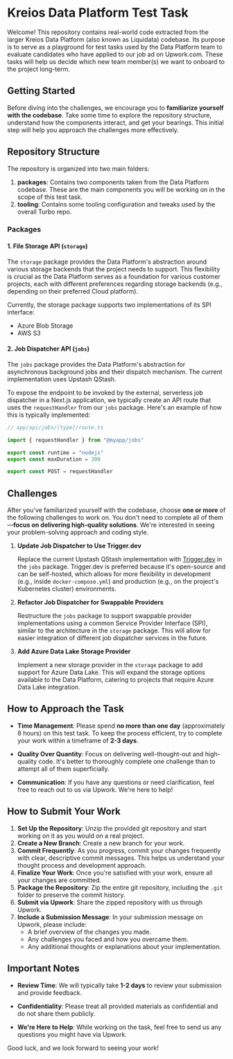 # Kreios Data Platform Test Task

Welcome! This repository contains real-world code extracted from the larger Kreios Data Platform (also known as Liquidata) codebase. Its purpose is to serve as a playground for test tasks used by the Data Platform team to evaluate candidates who have applied to our job ad on Upwork.com. These tasks will help us decide which new team member(s) we want to onboard to the project long-term.

## Getting Started

Before diving into the challenges, we encourage you to **familiarize yourself with the codebase**. Take some time to explore the repository structure, understand how the components interact, and get your bearings. This initial step will help you approach the challenges more effectively.

## Repository Structure

The repository is organized into two main folders:

1. **packages**: Contains two components taken from the Data Platform codebase. These are the main components you will be working on in the scope of this test task.
2. **tooling**: Contains some tooling configuration and tweaks used by the overall Turbo repo.

### Packages

#### 1. File Storage API (`storage`)

The `storage` package provides the Data Platform's abstraction around various storage backends that the project needs to support. This flexibility is crucial as the Data Platform serves as a foundation for various customer projects, each with different preferences regarding storage backends (e.g., depending on their preferred Cloud platform).

Currently, the storage package supports two implementations of its SPI interface:

- Azure Blob Storage
- AWS S3

#### 2. Job Dispatcher API (`jobs`)

The `jobs` package provides the Data Platform's abstraction for asynchronous background jobs and their dispatch mechanism. The current implementation uses Upstash QStash.

To expose the endpoint to be invoked by the external, serverless job dispatcher in a Next.js application, we typically create an API route that uses the `requestHandler` from our `jobs` package. Here's an example of how this is typically implemented:

```ts
// app/api/jobs/[type]/route.ts

import { requestHandler } from "@myapp/jobs"

export const runtime = "nodejs"
export const maxDuration = 300

export const POST = requestHandler
```

## Challenges

After you've familiarized yourself with the codebase, choose **one or more** of the following challenges to work on. You don't need to complete all of them—**focus on delivering high-quality solutions**. We're interested in seeing your problem-solving approach and coding style.

1. **Update Job Dispatcher to Use Trigger.dev**

   Replace the current Upstash QStash implementation with [Trigger.dev](https://trigger.dev) in the `jobs` package. Trigger.dev is preferred because it's open-source and can be self-hosted, which allows for more flexibility in development (e.g., inside `docker-compose.yml`) and production (e.g., on the project's Kubernetes cluster) environments.

2. **Refactor Job Dispatcher for Swappable Providers**

   Restructure the `jobs` package to support swappable provider implementations using a common Service Provider Interface (SPI), similar to the architecture in the `storage` package. This will allow for easier integration of different job dispatcher services in the future.

3. **Add Azure Data Lake Storage Provider**

   Implement a new storage provider in the `storage` package to add support for Azure Data Lake. This will expand the storage options available to the Data Platform, catering to projects that require Azure Data Lake integration.

## How to Approach the Task

- **Time Management**: Please spend **no more than one day** (approximately 8 hours) on this test task. To keep the process efficient, try to complete your work within a timeframe of **2-3 days**.

- **Quality Over Quantity**: Focus on delivering well-thought-out and high-quality code. It's better to thoroughly complete one challenge than to attempt all of them superficially.

- **Communication**: If you have any questions or need clarification, feel free to reach out to us via Upwork. We're here to help!

## How to Submit Your Work

1. **Set Up the Repository**: Unzip the provided git repository and start working on it as you would on a real project.
2. **Create a New Branch**: Create a new branch for your work.
3. **Commit Frequently**: As you progress, commit your changes frequently with clear, descriptive commit messages. This helps us understand your thought process and development approach.
4. **Finalize Your Work**: Once you're satisfied with your work, ensure all your changes are committed.
5. **Package the Repository**: Zip the entire git repository, including the `.git` folder to preserve the commit history.
6. **Submit via Upwork**: Share the zipped repository with us through Upwork.
7. **Include a Submission Message**: In your submission message on Upwork, please include:
   - A brief overview of the changes you made.
   - Any challenges you faced and how you overcame them.
   - Any additional thoughts or explanations about your implementation.

## Important Notes

- **Review Time**: We will typically take **1-2 days** to review your submission and provide feedback.

- **Confidentiality**: Please treat all provided materials as confidential and do not share them publicly.

- **We're Here to Help**: While working on the task, feel free to send us any questions you might have via Upwork.

Good luck, and we look forward to seeing your work!